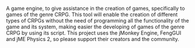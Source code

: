 A game engine, to give assistance in the creation of games, specifically to games of the genre CRPG.
This tool will enable the creation of different types of CRPGs without the need of programming all the functionality of the game and its system, making easier the developing of games of the genre CRPG by using its script.
This project uses the jMonkey Engine, FengGUI and jME Physics 2, so please support their creators and the community.